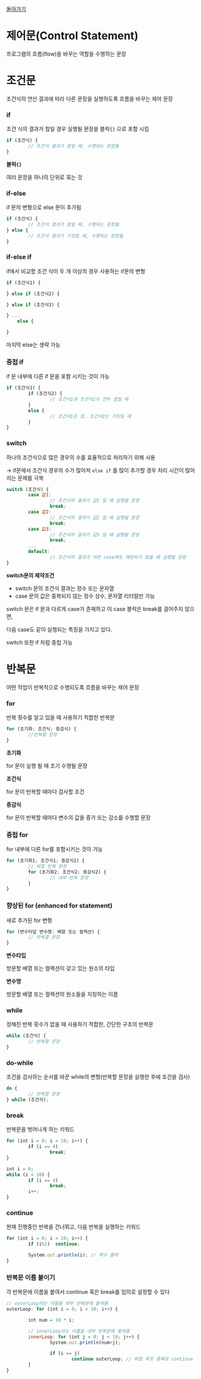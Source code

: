 [돌아가기](README.md)

# 제어문(Control Statement)

프로그램의 흐름(flow)을 바꾸는 역할을 수행하는 문장

# 조건문

조건식의 연산 결과에 따라 다른 문장을 실행하도록 흐름을 바꾸는 제어 문장

### if

조건 식의 결과가 참일 경우 실행될 문장을 블럭`{}` 으로 포함 시킴

```jsx
if (조건식) {
		// 조건식 결과가 참일 때, 수행되는 문장들
}
```

**블럭`{}`**

여러 문장을 하나의 단위로 묶는 것

### if-else

if 문의 변형으로 else 문이 추가됨

```jsx
if (조건식) {
		// 조건식 결과가 참일 때, 수행되는 문장들
} else {
		// 조건식 결과가 거짓일 때, 수행되는 문장들
}
```

### if-else if

if에서 비교할 조건 식이 두 개 이상의 경우 사용하는 if문의 변형

```jsx
if (조건식1) {

} else if (조건식2) {

} else if (조건식3) {

} ... 
	else {

}
```

마지막 else는 생략 가능

### 중첩 if

if 문 내부에 다른 if 문을 포함 시키는 것이 가능

```jsx
if (조건식1) {
		if (조건식2) {
				// 조건식1과 조건식2가 전부 참일 때
		}
		else {
				// 조건식1은 참, 조건식2는 거짓일 때
		}
}
```

### switch

하나의 조건식으로 많은 경우의 수를 효율적으로 처리하기 위해 사용

→ if문에서 조건식 경우의 수가 많아져 `else if` 를 많이 추가할 경우 처리 시간이 많아지는 문제를 극복

```jsx
switch (조건식) {
		case 값1:
				// 조건식의 결과가 값1 일 때 실행될 문장
				break;
		case 값2:
				// 조건식의 결과가 값2 일 때 실행될 문장
				break;
		case 값3:
				// 조건식의 결과가 값3 일 때 실행될 문장
				break;
		...
		default:
				// 조건식의 결과가 어떤 case에도 해당하지 않을 때 실행될 문장
}
```

**switch문의 제약조건**

- switch 문의 조건식 결과는 정수 또는 문자열
- case 문의 값은 중복되지 않는 정수 상수, 문자열 리터럴만 가능

switch 문은 if 문과 다르게 case가 존재하고 이 case 블럭은 break를 걸어주지 않으면,

 다음 case도 같이 실행되는 특징을 가지고 있다.

switch 또한 if 처럼 중첩 가능

# 반복문

어떤 작업이 반복적으로 수행되도록 흐름을 바꾸는 제어 문장

### for

반복 횟수를 알고 있을 때 사용하기 적합한 반복문

```jsx
for (초기화; 조건식; 증감식) {
		//반복할 문장
}
```

**초기화**

for 문이 실행 될 때 초기 수행될 문장

**조건식**

for 문이 반복할 때마다 검사할 조건

**증감식**

for 문이 반복할 때마다 변수의 값을 증가 또는 감소를 수행할 문장

### 중첩 for

for 내부에 다른 for를 포함시키는 것이 가능

```jsx
for (초기화1; 조건식1; 증감식1) {
		// 바깥 반복 문장
		for (초기화2; 조건식2; 증감식2) {
				// 내부 반복 문장
		}
}
```

### 향상된 for (enhanced for statement)

새로 추가된 for 변형

```jsx
for (변수타입 변수명: 배열 또는 컬렉션) {
		// 반복할 문장
}
```

**변수타입**

방문할 배열 또는 컬렉션이 갖고 있는 원소의 타입

**변수명**

방문할 배열 또는 컬렉션의 원소들을 지칭하는 이름

### while

정해진 반복 횟수가 없을 때 사용하기 적합한, 간단한 구조의 반복문

```jsx
while (조건식) {
		// 반복할 문장
}
```

### do-while

조건을 검사하는 순서를 바꾼 while의 변형(반복할 문장을 실행한 후에 조건을 검사)

```jsx
do {
		// 반복할 문장
} while (조건식);
```

### break

반복문을 벗어나게 하는 키워드

```jsx
for (int i = 0; i < 10; i++) {
		if (i == 4)
				break;
}

int i = 0;
while (i < 10) {
		if (i == 4)
				break;
		i++;
}
```

### continue

현재 진행중인 반복을 건너뛰고, 다음 반복을 실행하는 키워드

```jsx
for (int i = 0; i < 10; i++) {
		if (i%2)  continue;

		System.out.println(i); // 짝수 출력
}
```

### 반복문 이름 붙이기

각 반복문에 이름을 붙여서 continue 혹은 break를 임의로 설정할 수 있다

```jsx
// outerLoop라는 이름을 외부 반복문에 붙여줌
outerLoop: for (int i = 0; i < 10; i++) {

		int num = 10 * i;

		// innerLoop라는 이름을 내부 반복문에 붙여줌
		innerLoop: for (int j = 0: j < 10; j++) {
				System.out.println(num+j);

				if (i == j)
						continue outerLoop; // 바깥 루프 통째로 continue
		}
}
```
